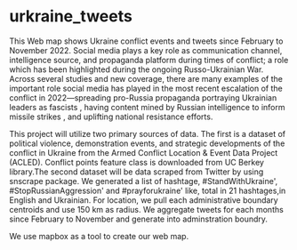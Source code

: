 # urkraine_tweets
This Web map shows Ukraine conflict events and tweets since February to November 2022. Social media plays a key role as communication channel, intelligence source, and propaganda platform during times of conflict; a role which has been highlighted during the ongoing Russo-Ukrainian War. Across several studies and new coverage, there are many examples of the important role social media has played in the most recent escalation of the conflict in 2022—spreading pro-Russia propaganda portraying Ukrainian leaders as fascists , having content mined by Russian intelligence to inform missile strikes , and uplifting national resistance efforts.

This project will utilize two primary sources of data. The first is a dataset of political violence, demonstration events, and strategic developments of the conflict in Ukraine from the Armed Conflict Location & Event Data Project (ACLED). Conflict points feature class is downloaded from UC Berkey library.The second dataset will be data scraped from Twitter by using snscrape package. We generated a list of hashtage, #StandWithUkraine', #StopRussianAggression' and #prayforukraine'  like, total in 21 hashtages,in English and Ukrainian. For location, we pull each administrative boundary centroids and use 150 km as radius. We aggregate tweets for each months since February to November and generate into adminstration boundry. 

We use mapbox as a tool to create our web map.
